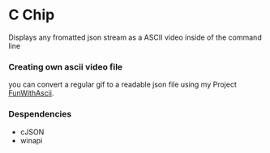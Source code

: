 # C Chip

Displays any fromatted json stream as a ASCII video inside of the command line

### Creating own ascii video file
you can convert a regular gif to a readable json file using my Project [FunWithAscii](https://github.com/nicode3141/FunWithAscii).

### Despendencies
 - cJSON
 - winapi